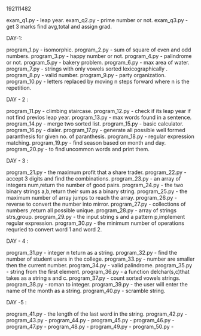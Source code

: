 192111482

exam_q1.py - leap year.
exam_q2.py - prime number or not.
exam_q3.py - get 3 marks find avg,total and assign grad.

DAY-1:

program_1.py - isomorphic.
program_2.py - sum of square of even and odd numbers.
program_3.py - happy number or not.
program_4.py - palindrome or not.
program_5.py - bakery problem.
program_6.py - max area of water.
program_7.py - strings with only vowels sorted lexicographically .
program_8.py - valid number.
program_9.py - party organization.
program_10.py - letters replaced by moving n steps forward where n is the repetition.

DAY - 2 :

program_11.py - climbing staircase.
program_12.py - check if its leap year if not find previos leap year.
program_13.py - max words found in a sentence.
program_14.py - merge two sorted list.
program_15.py - basic calculator.
program_16.py - dialer.
program_17.py - generate all possible well formed paranthesis for given no. of paranthesis.
program_18.py - regular expression matching.
program_19.py - find season based on month and day.
program_20.py - to find uncommon words and print them.

DAY - 3 :

program_21.py - the maximum profit that a share trader.
program_22.py - accept 3 digits and find the combinations.
program_23.py - an array of integers num,return the number of good pairs.
program_24.py - the two binary strings a,b,return their sum as a binary string.
program_25.py - the maximum number of array jumps to reach the array.
program_26.py - reverse to convert the number into mirror.
program_27.py - collections of numbers ,return all possible unique.
program_28.py - array of strings strs,group.
program_29.py - the input string s and a pattern p,implement regular expression.
program_30.py - the minimum number of operations requried to convert word 1 and word 2.

DAY - 4 :

program_31.py - integer n teturn as a string.
program_32.py - find the number of student users in the college.
program_33.py - number are smaller then the current number.
program_34.py - valid palindrome.
program_35.py - string from the first element.
program_36.py - a function delchar(s,c)that takes as a string s and c.
program_37.py - count  sorted vowels strings. 
program_38.py - roman to integer.
program_39.py - the user will enter the name of the month as a string.
program_40.py - scramble string.

DAY -5 :

program_41.py - the length of the last word in the string. 
program_42.py -
program_43.py -
program_44.py -
program_45.py -
program_46.py -
program_47.py -
program_48.py -
program_49.py -
program_50.py -
